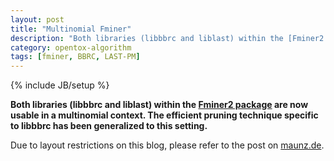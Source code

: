 ```yaml
---
layout: post
title: "Multinomial Fminer"
description: "Both libraries (libbbrc and liblast) within the [Fminer2 package](http://github.com/amaunz/fminer2) are now usable in a multinomial context. The efficient pruning technique specific to libbbrc has been generalized to this setting."
category: opentox-algorithm
tags: [fminer, BBRC, LAST-PM]
---
```

{% include JB/setup %}

**Both libraries (libbbrc and liblast) within the [Fminer2 package](http://github.com/amaunz/fminer2) are now usable in a multinomial context. The efficient pruning technique specific to libbbrc has been generalized to this setting.**

Due to layout restrictions on this blog, please refer to the post on [maunz.de](http://www.maunz.de/wordpress/opentox/2011/multinomial-fminer).
